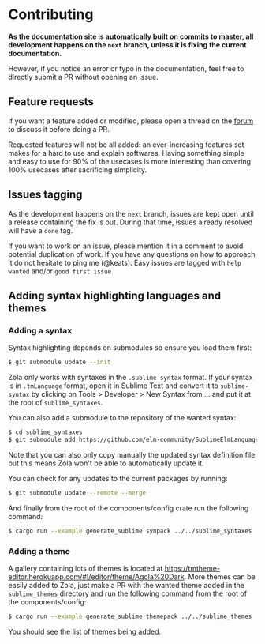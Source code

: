 # Contributing
**As the documentation site is automatically built on commits to master, all development happens on
the `next` branch, unless it is fixing the current documentation.**

However, if you notice an error or typo in the documentation, feel free to directly submit a PR without opening an issue.

## Feature requests
If you want a feature added or modified, please open a thread on the [forum](https://zola.discourse.group/) to discuss it before doing a PR.

Requested features will not be all added: an ever-increasing features set makes for a hard to use and explain softwares.
Having something simple and easy to use for 90% of the usecases is more interesting than covering 100% usecases after sacrificing simplicity.

## Issues tagging

As the development happens on the `next` branch, issues are kept open until a release containing the fix is out.
During that time, issues already resolved will have a `done` tag.

If you want to work on an issue, please mention it in a comment to avoid potential duplication of work. If you have
any questions on how to approach it do not hesitate to ping me (@keats).
Easy issues are tagged with `help wanted` and/or `good first issue`

## Adding syntax highlighting languages and themes

### Adding a syntax
Syntax highlighting depends on submodules so ensure you load them first:

```bash
$ git submodule update --init
```

Zola only works with syntaxes in the `.sublime-syntax` format. If your syntax
is in `.tmLanguage` format, open it in Sublime Text and convert it to `sublime-syntax` by clicking on
Tools > Developer > New Syntax from ... and put it at the root of `sublime_syntaxes`.

You can also add a submodule to the repository of the wanted syntax:

```bash
$ cd sublime_syntaxes
$ git submodule add https://github.com/elm-community/SublimeElmLanguageSupport
```

Note that you can also only copy manually the updated syntax definition file but this means
Zola won't be able to automatically update it.

You can check for any updates to the current packages by running:

```bash
$ git submodule update --remote --merge
```

And finally from the root of the components/config crate run the following command:

```bash
$ cargo run --example generate_sublime synpack ../../sublime_syntaxes ../../sublime_syntaxes/newlines.packdump
```

### Adding a theme
A gallery containing lots of themes is located at https://tmtheme-editor.herokuapp.com/#!/editor/theme/Agola%20Dark.
More themes can be easily added to Zola, just make a PR with the wanted theme added in the `sublime_themes` directory
and run the following command from the root of the components/config:

```bash
$ cargo run --example generate_sublime themepack ../../sublime_themes ../../sublime_themes/all.themedump
```

You should see the list of themes being added.
